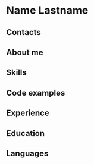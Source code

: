 # Name Lastname
## Contacts
## About me
## Skills
## Code examples
## Experience
## Education
## Languages

